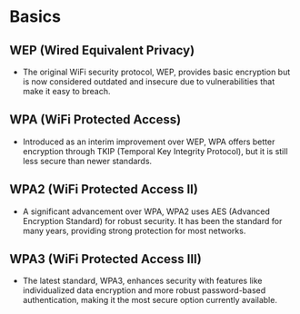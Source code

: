 # Basics
## WEP (Wired Equivalent Privacy)
- The original WiFi security protocol, WEP, provides basic encryption but is now considered outdated and insecure due to vulnerabilities that make it easy to breach.
## WPA (WiFi Protected Access)
- Introduced as an interim improvement over WEP, WPA offers better encryption through TKIP (Temporal Key Integrity Protocol), but it is still less secure than newer standards.
## WPA2 (WiFi Protected Access II)
- A significant advancement over WPA, WPA2 uses AES (Advanced Encryption Standard) for robust security. It has been the standard for many years, providing strong protection for most networks.
## WPA3 (WiFi Protected Access III)
- The latest standard, WPA3, enhances security with features like individualized data encryption and more robust password-based authentication, making it the most secure option currently available.
